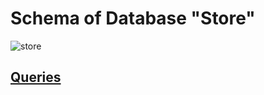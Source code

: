 # Schema of Database "Store"

![store](https://user-images.githubusercontent.com/101666279/186768027-d82a55fb-4cae-4e6c-aab7-bc448511fea2.png)


## [Queries](https://github.com/ZabiyakaDaniil/SQL/blob/main/Stepik.org/stepik%20Store.sql)
